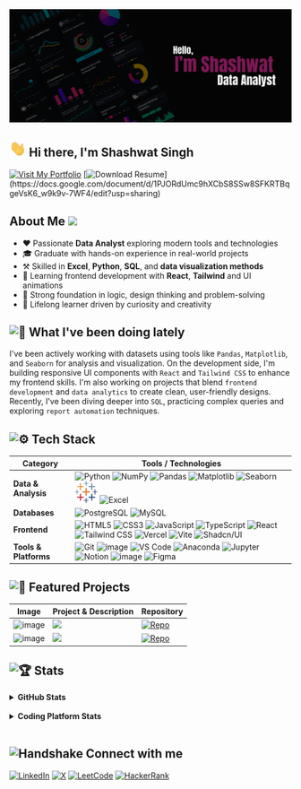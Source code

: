 <div align="center">
  <img src="https://github.com/ShashwatAnalyst/ShashwatAnalyst/blob/main/Untitled%20(15).png?raw=true" alt="Data Analyst"/> 
</div>

<div>

<h2>
  <img src="https://raw.githubusercontent.com/ABSphreak/ABSphreak/master/gifs/Hi.gif" width="30px">  
  Hi there, I'm Shashwat Singh
</h2>

[![Visit My Portfolio](https://img.shields.io/badge/Visit-Portfolio-000000?style=for-the-badge&logo=globe&logoColor=white)](https://www.shashwatanalyst.online/)
[![Download Resume](https://img.shields.io/badge/Resume-Shashwat_(Data_Analyst)-000000?style=for-the-badge&logo=file&logoColor=white)](https://docs.google.com/document/d/1PJORdUmc9hXCbS8SSw8SFKRTBqgeVsK6_w9k9v-7WF4/edit?usp=sharing)



## About Me <img src="https://media.giphy.com/media/VgCDAzcKvsR6OM0uWg/giphy.gif" width="50">

- ❤️ Passionate **Data Analyst** exploring modern tools and technologies  
- 🎓 Graduate with hands-on experience in real-world projects  
- ⚒️ Skilled in **Excel**, **Python**, **SQL**, and **data visualization methods**  
- 🔰 Learning frontend development with **React**, **Tailwind** and UI animations  
- 🧩 Strong foundation in logic, design thinking and problem-solving  
- 🔮 Lifelong learner driven by curiosity and creativity  

<h2> <picture>
  <source srcset="https://fonts.gstatic.com/s/e/notoemoji/latest/1f680/512.webp" type="image/webp">
  <img src="https://fonts.gstatic.com/s/e/notoemoji/latest/1f680/512.gif" alt="🚀" width="25" height="25">
</picture> What I've been doing lately </h2>

I've been actively working with datasets using tools like `Pandas`, `Matplotlib`, and `Seaborn` for analysis and visualization. On the development side, I'm building responsive UI components with `React` and `Tailwind CSS` to enhance my frontend skills.
I'm also working on projects that blend `frontend development` and `data analytics` to create clean, user-friendly designs. Recently, I've been diving deeper into `SQL`, practicing complex queries and exploring `report automation` techniques.

<h2><strong><picture>
  <source srcset="https://fonts.gstatic.com/s/e/notoemoji/latest/2699_fe0f/512.webp" type="image/webp">
  <img src="https://fonts.gstatic.com/s/e/notoemoji/latest/2699_fe0f/512.gif" alt="⚙" width="25" height="25">
</picture> Tech Stack</strong><br></h2>


<div align="center">

| Category              | Tools / Technologies |
|-----------------------|----------------------|
| **Data & Analysis** | <img src="https://cdn.jsdelivr.net/gh/devicons/devicon/icons/python/python-original.svg" width="40" title="Python"/> <img src="https://cdn.jsdelivr.net/gh/devicons/devicon/icons/numpy/numpy-original.svg" width="40" title="NumPy"/> <img src="https://cdn.jsdelivr.net/gh/devicons/devicon/icons/pandas/pandas-original.svg" width="40" title="Pandas"/> <img src="https://upload.wikimedia.org/wikipedia/commons/8/84/Matplotlib_icon.svg" width="40" title="Matplotlib"/> <img src="https://seaborn.pydata.org/_static/logo-mark-lightbg.svg" width="40" title="Seaborn"/> <img src="https://raw.githubusercontent.com/mrankitgupta/mrankitgupta/a768d6bf0a001f03327578ae12f8867e4056cbaf/tableau-software.svg" alt="tableau" width="40" /> <img src="https://img.icons8.com/color/48/microsoft-excel-2019--v1.png" width="40" title="Excel"/> |
| **Databases**       | <img src="https://cdn.jsdelivr.net/gh/devicons/devicon/icons/postgresql/postgresql-original.svg" width="40" title="PostgreSQL"/> <img src="https://cdn.jsdelivr.net/gh/devicons/devicon/icons/mysql/mysql-original.svg" width="40" title="MySQL"/> |
| **Frontend**        | <img src="https://cdn.jsdelivr.net/gh/devicons/devicon/icons/html5/html5-original.svg" width="40" title="HTML5"/> <img src="https://cdn.jsdelivr.net/gh/devicons/devicon/icons/css3/css3-original.svg" width="40" title="CSS3"/> <img src="https://cdn.jsdelivr.net/gh/devicons/devicon/icons/javascript/javascript-original.svg" width="40" title="JavaScript"/> <img src="https://cdn.jsdelivr.net/gh/devicons/devicon/icons/typescript/typescript-original.svg" width="40" title="TypeScript"/> <img src="https://cdn.jsdelivr.net/gh/devicons/devicon/icons/react/react-original.svg" width="40" title="React"/> <img src="https://cdn.jsdelivr.net/gh/devicons/devicon/icons/tailwindcss/tailwindcss-original.svg" width="40" title="Tailwind CSS"/> <img src="https://cdn.jsdelivr.net/gh/devicons/devicon/icons/vercel/vercel-original.svg" width="40" title="Vercel"/> <img src="https://cdn.jsdelivr.net/gh/devicons/devicon/icons/vitejs/vitejs-original.svg" width="40" title="Vite"/> <img src="https://ui.shadcn.com/favicon.ico" width="40" title="Shadcn/UI"/> |
| **Tools & Platforms**| <img src="https://cdn.jsdelivr.net/gh/devicons/devicon/icons/git/git-original.svg" width="40" title="Git"/> <img width="40" alt="image" src="https://github.com/user-attachments/assets/efb3b12e-e573-4160-bf13-9e912fad33b7" /> <img src="https://cdn.jsdelivr.net/gh/devicons/devicon/icons/vscode/vscode-original.svg" width="40" title="VS Code"/>  <img src="https://cdn.jsdelivr.net/gh/devicons/devicon/icons/anaconda/anaconda-original.svg" width="40" title="Anaconda"/> <img src="https://cdn.jsdelivr.net/gh/devicons/devicon/icons/jupyter/jupyter-original.svg" width="40" title="Jupyter"/> <img src="https://cdn.jsdelivr.net/gh/devicons/devicon@latest/icons/notion/notion-original.svg" width="40"  title="Notion"/> <img width="50" alt="image" src="https://github.com/user-attachments/assets/9aa0984c-4409-46ee-9a61-9fd364782ab1" /> <img src="https://cdn.jsdelivr.net/gh/devicons/devicon/icons/figma/figma-original.svg" width="40" title="Figma"/>|

</div>



<h2><strong><picture>
  <source srcset="https://fonts.gstatic.com/s/e/notoemoji/latest/1f3af/512.webp" type="image/webp">
  <img src="https://fonts.gstatic.com/s/e/notoemoji/latest/1f3af/512.gif" alt="🎯" width="25" height="25">
</picture> Featured Projects</strong><br></h2>

<div align="center">

| Image | Project & Description | Repository |
|-------|------------------------|------------|
| <img width="100" alt="image" src="https://github.com/user-attachments/assets/f70bda06-57dc-46cd-9c69-6791e7c2adca" /> | <img src="https://github-readme-stats.vercel.app/api/pin/?username=shashwatanalyst&repo=Sales-Performance-Analysis&theme=dark&bg_color=000000&hide_border=true&cache_seconds=1" width="400"/> | [![Repo](https://img.shields.io/badge/View%20Repo-000000?style=for-the-badge&logo=github&logoColor=white)](https://github.com/shashwatanalyst/Sales-Performance-Analysis) |
| <img width="100" alt="image" src="https://github.com/user-attachments/assets/df7e2ddc-3983-429d-a15e-323ec5f881e3" /> | <img src="https://github-readme-stats.vercel.app/api/pin/?username=shashwatanalyst&repo=Automated-Reporting-System&theme=dark&bg_color=000000&hide_border=true&cache_seconds=1" width="400"/> | [![Repo](https://img.shields.io/badge/View%20Repo-000000?style=for-the-badge&logo=github&logoColor=white)](https://github.com/shashwatanalyst/Automated-Reporting-System) |


</div>





<h2><picture><img src="https://media0.giphy.com/media/v1.Y2lkPTc5MGI3NjExaWNtNG11aG05czVmaDJ5dmYwMWlpaHc4cTNqbjUwbWh6ZnN2MzZsNiZlcD12MV9pbnRlcm5hbF9naWZfYnlfaWQmY3Q9cw/IzLejEn5juzsLN4AqX/giphy.gif" alt="🏆" width="25" height="25"> </picture>Stats</h2>

<details>
  <summary><strong>GitHub Stats</strong><br><br></summary>

<table>
  <tr>
    <td align="center"><img src="https://streak-stats.vercel.app/api?user=shashwatanalyst&theme=react&hide_border=true&background=00000000" width="100%"/></td>
    <td align="center"><img src="https://github-readme-stats.vercel.app/api/top-langs/?username=shashwatanalyst&hide_progress=true&theme=react&hide_border=true&bg_color=00000000" width="100%"/></td>
    <td align="center"><img src="https://github-readme-stats.vercel.app/api?username=shashwatanalyst&show_icons=true&theme=react&hide_border=true&bg_color=00000000" width="100%"/></td>
  </tr>
  <tr>
    <td colspan="3" align="center">
      <strong>Contribution Graph</strong><br>
      <img src="https://github-readme-activity-graph.vercel.app/graph?username=shashwatanalyst&theme=react&hide_border=true&area=true&hide_title=true&bg_color=00000000" width="100%"/>
    </td>
  </tr>
  <tr>
    <td colspan="3" align="center">
      <strong>Contribution Heatmap</strong><br>
      <picture>
        <source media="(prefers-color-scheme: dark)" srcset="https://raw.githubusercontent.com/shashwatanalyst/shashwatanalyst/output/github-contribution-grid-snake-dark.svg" />
        <source media="(prefers-color-scheme: light)" srcset="https://raw.githubusercontent.com/shashwatanalyst/shashwatanalyst/output/github-contribution-grid-snake.svg" />
        <img alt="GitHub contribution heatmap" src="https://raw.githubusercontent.com/shashwatanalyst/shashwatanalyst/output/github-contribution-grid-snake.svg" />
      </picture>
    </td>
  </tr>
</table>

</details>

<details>
  <summary><strong> Coding Platform Stats</strong><br><br></summary>

<!-- LeetCode Table -->
<table align="center" width="450px" >
  <tr colspan="2">    
    <th align="center" colspan="2">LeetCode</th>    
  </tr>    
  <tr>    
    <td align="center" colspan="2">    
      <img src="https://leetcard.jacoblin.cool/fclDlbfku9?theme=radical&ext=contest&animation=true&font=monospace&ext=heatmap" width="100%" alt="LeetCode Profile Card for Shashwat"/>    
    </td>    
  </tr> 
    <tr>    
    <th align="center" colspan="2">HackerRank</th>    
  </tr>    
  <tr>    
    <td align="center">    
      <a href="https://www.hackerrank.com/profile/shashwat98k" target="_blank">    
        <img src="https://github.com/itsshashwatsingh/itsshashwatsingh/blob/main/Screenshot_2025-07-19_162031-removebg-preview.png?raw=true" width="90px" alt="HackerRank Python Badge"/>    
      </a>    
    </td>    
    <td align="center">    
      <a href="https://www.hackerrank.com/profile/shashwat98k" target="_blank">    
        <img src="https://github.com/ShashwatAnalyst/ShashwatAnalyst/blob/main/Screenshot_2025-08-05_004002-removebg-preview.png?raw=true" width="100px" alt="HackerRank SQL Badge"/>    
      </a>    
    </td>    
  </tr>  
</table>

</details>



## <img src="https://user-images.githubusercontent.com/74038190/216112957-034e1f8b-5468-4857-8512-9cd2bac35bb6.png" alt="Handshake" width="30" /> Connect with me

[![LinkedIn](https://img.shields.io/badge/LinkedIn-0077B5?style=for-the-badge&logo=linkedin&logoColor=white)](https://www.linkedin.com/in/shashwat-singh-bb2730357/)
[![X](https://img.shields.io/badge/X-000000?style=for-the-badge&logo=x&logoColor=white)](https://x.com/ShashwatSi48402)
[![LeetCode](https://img.shields.io/badge/LeetCode-FFA116?style=for-the-badge&logo=LeetCode&logoColor=black)](https://leetcode.com/u/fclDlbfku9/)
[![HackerRank](https://img.shields.io/badge/Hackerrank-217346?style=for-the-badge&logo=HackerRank&logoColor=white)](https://www.hackerrank.com/profile/shashwat98k)





